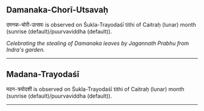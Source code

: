 ## Damanaka-Chorī-Utsavaḥ
दमनक-चोरी-उत्सवः is observed on Śukla-Trayodaśī tithi of Caitraḥ (lunar) month (sunrise (default)/puurvaviddha (default)).

_Celebrating the stealing of Damanaka leaves by Jagannath Prabhu from Indra's garden._

---
## Madana-Trayodaśī
मदन-त्रयोदशी is observed on Śukla-Trayodaśī tithi of Caitraḥ (lunar) month (sunrise (default)/puurvaviddha (default)).



---
